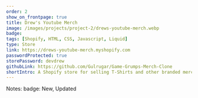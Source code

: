 ```yaml
---
order: 2
show_on_frontpage: true
title: Drew's Youtube Merch
image: /images/projects/project-2/drews-youtube-merch.webp
badge:
tags: [Shopify, HTML, CSS, Javascript, Liquid]
type: Store
link: https://drews-youtube-merch.myshopify.com
passwordProtected: true
storePassword: devdrew
githubLink: https://github.com/Gulrugar/Game-Grumps-Merch-Clone
shortIntro: A Shopify store for selling T-Shirts and other branded merchandise
---
```


Notes:
badge: New, Updated
